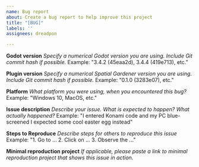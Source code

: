 ```yaml
---
name: Bug report
about: Create a bug report to help improve this project
title: "[BUG]"
labels: ''
assignees: dreadpon

---
```


**Godot version**
*Specify a numerical Godot version you are using. Include Git commit hash if possible.*
Example:
"3.4.2 (45eaa2d), 3.4.4 (419e713), etc."


**Plugin version**
*Specify a numerical Spatial Gardener version you are using. Include Git commit hash if possible.*
Example:
"0.1.0 (3283e07), etc."


**Platform**
*What platform you were using, when you encountered this bug?*
Example:
"Windows 10, MacOS, etc."


**Issue description**
*Describe your issue. What is expected to happen? What actually happened?*
Example:
"I entered Konami code and my PC blue-screened
I expected some cool easter egg instead"


**Steps to Reproduce**
*Describe steps for others to reproduce this issue*
Example:
"1. Go to ...
2.  Click on ...
3. Observe the ..."


**Minimal reproduction project**
*If applicable, please paste a link to minimal reproduction project that shows this issue in action.*
